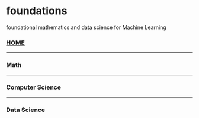 # foundations
foundational mathematics and data science for Machine Learning

### [HOME](https://compunautai.github.io/)
---
### Math
---
### Computer Science
---
### Data Science